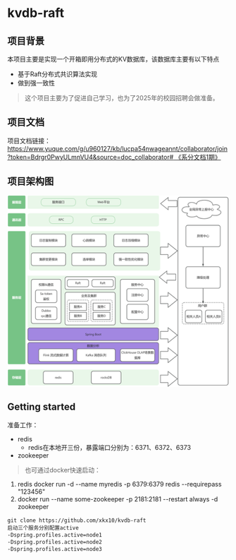 # kvdb-raft

## 项目背景

本项目主要是实现一个开箱即用分布式的KV数据库，该数据库主要有以下特点

- 基于Raft分布式共识算法实现
- 做到强一致性


> 这个项目主要为了促进自己学习，也为了2025年的校园招聘会做准备。


## 项目文档
项目文档链接：[https://www.yuque.com/g/u960127/kb/lucpa54nwageannt/collaborator/join?token=Bdrgr0PwyULmnVU4&source=doc_collaborator# 《系分文档1期》](https://www.yuque.com/g/u960127/kb/lucpa54nwageannt/collaborator/join?token=Bdrgr0PwyULmnVU4&source=doc_collaborator)

## 项目架构图
![yuque_diagram.jpg](image%2Fyuque_diagram.jpg)


## Getting started
准备工作：
- redis
  - redis在本地开三份，暴露端口分别为：6371、6372、6373
- zookeeper
> 也可通过docker快速启动：
1. redis docker run -d --name myredis -p 6379:6379 redis --requirepass "123456"
2. docker run --name some-zookeeper -p 2181:2181 --restart always -d zookeeper
```
git clone https://github.com/xkx10/kvdb-raft
启动三个服务分别配置active
-Dspring.profiles.active=node1
-Dspring.profiles.active=node2
-Dspring.profiles.active=node3
```
